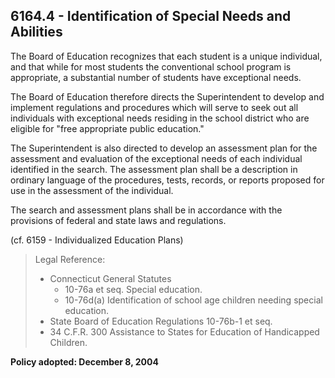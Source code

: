 ## 6164.4 - Identification of Special Needs and Abilities

The Board of Education recognizes that each student is a unique individual, and that while for most students the conventional school program is appropriate, a substantial number of students have exceptional needs.

The Board of Education therefore directs the Superintendent to develop and implement regulations and procedures which will serve to seek out all individuals with exceptional needs residing in the school district who are eligible for "free appropriate public education."

The Superintendent is also directed to develop an assessment plan for the assessment and evaluation of the exceptional needs of each individual identified in the search.  The assessment plan shall be a description in ordinary language of the procedures, tests, records, or reports proposed for use in the assessment of the individual.

The search and assessment plans shall be in accordance with the provisions of federal and state laws and regulations.

(cf. 6159 - Individualized Education Plans)

> Legal Reference: 
> 
> * Connecticut General Statutes
>   * 10-76a et seq. Special education.
>   * 10-76d(a) Identification of school age children needing special education.
> * State Board of Education Regulations 10-76b-1 et seq.
> * 34 C.F.R. 300 Assistance to States for Education of Handicapped Children.

**Policy adopted:  December 8, 2004**

